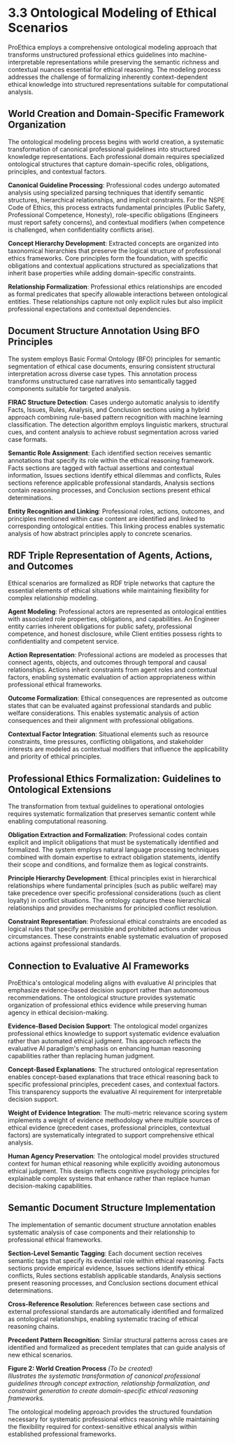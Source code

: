 # 3.3 Ontological Modeling of Ethical Scenarios

ProEthica employs a comprehensive ontological modeling approach that transforms unstructured professional ethics guidelines into machine-interpretable representations while preserving the semantic richness and contextual nuances essential for ethical reasoning. The modeling process addresses the challenge of formalizing inherently context-dependent ethical knowledge into structured representations suitable for computational analysis.

## World Creation and Domain-Specific Framework Organization

The ontological modeling process begins with world creation, a systematic transformation of canonical professional guidelines into structured knowledge representations. Each professional domain requires specialized ontological structures that capture domain-specific roles, obligations, principles, and contextual factors.

**Canonical Guideline Processing**: Professional codes undergo automated analysis using specialized parsing techniques that identify semantic structures, hierarchical relationships, and implicit constraints. For the NSPE Code of Ethics, this process extracts fundamental principles (Public Safety, Professional Competence, Honesty), role-specific obligations (Engineers must report safety concerns), and contextual modifiers (when competence is challenged, when confidentiality conflicts arise).

**Concept Hierarchy Development**: Extracted concepts are organized into taxonomical hierarchies that preserve the logical structure of professional ethics frameworks. Core principles form the foundation, with specific obligations and contextual applications structured as specializations that inherit base properties while adding domain-specific constraints.

**Relationship Formalization**: Professional ethics relationships are encoded as formal predicates that specify allowable interactions between ontological entities. These relationships capture not only explicit rules but also implicit professional expectations and contextual dependencies.

## Document Structure Annotation Using BFO Principles

The system employs Basic Formal Ontology (BFO) principles for semantic segmentation of ethical case documents, ensuring consistent structural interpretation across diverse case types. This annotation process transforms unstructured case narratives into semantically tagged components suitable for targeted analysis.

**FIRAC Structure Detection**: Cases undergo automatic analysis to identify Facts, Issues, Rules, Analysis, and Conclusion sections using a hybrid approach combining rule-based pattern recognition with machine learning classification. The detection algorithm employs linguistic markers, structural cues, and content analysis to achieve robust segmentation across varied case formats.

**Semantic Role Assignment**: Each identified section receives semantic annotations that specify its role within the ethical reasoning framework. Facts sections are tagged with factual assertions and contextual information, Issues sections identify ethical dilemmas and conflicts, Rules sections reference applicable professional standards, Analysis sections contain reasoning processes, and Conclusion sections present ethical determinations.

**Entity Recognition and Linking**: Professional roles, actions, outcomes, and principles mentioned within case content are identified and linked to corresponding ontological entities. This linking process enables systematic analysis of how abstract principles apply to concrete scenarios.

## RDF Triple Representation of Agents, Actions, and Outcomes

Ethical scenarios are formalized as RDF triple networks that capture the essential elements of ethical situations while maintaining flexibility for complex relationship modeling.

**Agent Modeling**: Professional actors are represented as ontological entities with associated role properties, obligations, and capabilities. An Engineer entity carries inherent obligations for public safety, professional competence, and honest disclosure, while Client entities possess rights to confidentiality and competent service.

**Action Representation**: Professional actions are modeled as processes that connect agents, objects, and outcomes through temporal and causal relationships. Actions inherit constraints from agent roles and contextual factors, enabling systematic evaluation of action appropriateness within professional ethical frameworks.

**Outcome Formalization**: Ethical consequences are represented as outcome states that can be evaluated against professional standards and public welfare considerations. This enables systematic analysis of action consequences and their alignment with professional obligations.

**Contextual Factor Integration**: Situational elements such as resource constraints, time pressures, conflicting obligations, and stakeholder interests are modeled as contextual modifiers that influence the applicability and priority of ethical principles.

## Professional Ethics Formalization: Guidelines to Ontological Extensions

The transformation from textual guidelines to operational ontologies requires systematic formalization that preserves semantic content while enabling computational reasoning.

**Obligation Extraction and Formalization**: Professional codes contain explicit and implicit obligations that must be systematically identified and formalized. The system employs natural language processing techniques combined with domain expertise to extract obligation statements, identify their scope and conditions, and formalize them as logical constraints.

**Principle Hierarchy Development**: Ethical principles exist in hierarchical relationships where fundamental principles (such as public welfare) may take precedence over specific professional considerations (such as client loyalty) in conflict situations. The ontology captures these hierarchical relationships and provides mechanisms for principled conflict resolution.

**Constraint Representation**: Professional ethical constraints are encoded as logical rules that specify permissible and prohibited actions under various circumstances. These constraints enable systematic evaluation of proposed actions against professional standards.

## Connection to Evaluative AI Frameworks

ProEthica's ontological modeling aligns with evaluative AI principles that emphasize evidence-based decision support rather than autonomous recommendations. The ontological structure provides systematic organization of professional ethics evidence while preserving human agency in ethical decision-making.

**Evidence-Based Decision Support**: The ontological model organizes professional ethics knowledge to support systematic evidence evaluation rather than automated ethical judgment. This approach reflects the evaluative AI paradigm's emphasis on enhancing human reasoning capabilities rather than replacing human judgment.

**Concept-Based Explanations**: The structured ontological representation enables concept-based explanations that trace ethical reasoning back to specific professional principles, precedent cases, and contextual factors. This transparency supports the evaluative AI requirement for interpretable decision support.

**Weight of Evidence Integration**: The multi-metric relevance scoring system implements a weight of evidence methodology where multiple sources of ethical evidence (precedent cases, professional principles, contextual factors) are systematically integrated to support comprehensive ethical analysis.

**Human Agency Preservation**: The ontological model provides structured context for human ethical reasoning while explicitly avoiding autonomous ethical judgment. This design reflects cognitive psychology principles for explainable complex systems that enhance rather than replace human decision-making capabilities.

## Semantic Document Structure Implementation

The implementation of semantic document structure annotation enables systematic analysis of case components and their relationship to professional ethical frameworks.

**Section-Level Semantic Tagging**: Each document section receives semantic tags that specify its evidential role within ethical reasoning. Facts sections provide empirical evidence, Issues sections identify ethical conflicts, Rules sections establish applicable standards, Analysis sections present reasoning processes, and Conclusion sections document ethical determinations.

**Cross-Reference Resolution**: References between case sections and external professional standards are automatically identified and formalized as ontological relationships, enabling systematic tracing of ethical reasoning chains.

**Precedent Pattern Recognition**: Similar structural patterns across cases are identified and formalized as precedent templates that can guide analysis of new ethical scenarios.

**Figure 2: World Creation Process** *(To be created)*  
*Illustrates the systematic transformation of canonical professional guidelines through concept extraction, relationship formalization, and constraint generation to create domain-specific ethical reasoning frameworks.*

The ontological modeling approach provides the structured foundation necessary for systematic professional ethics reasoning while maintaining the flexibility required for context-sensitive ethical analysis within established professional frameworks.
